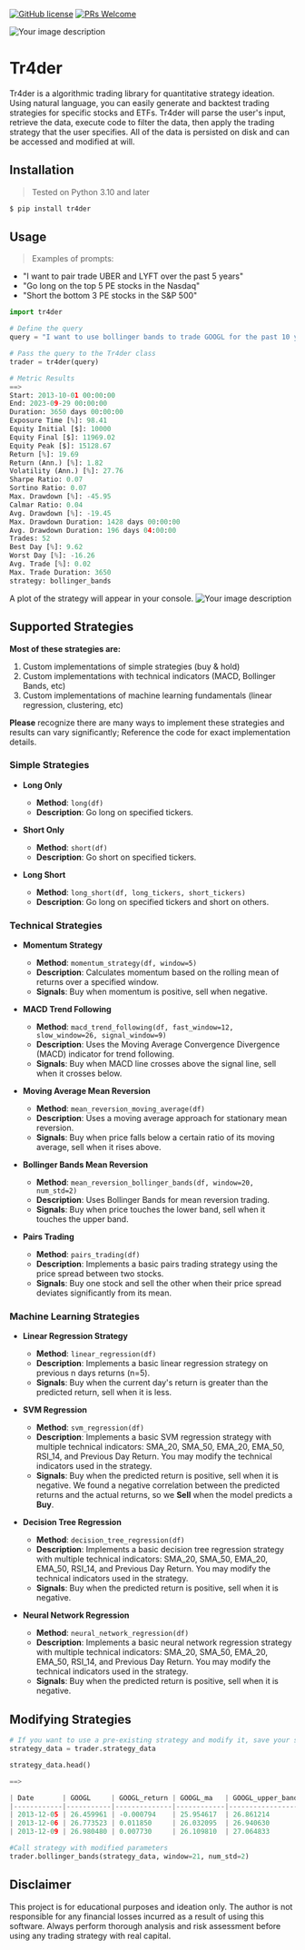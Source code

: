 [![GitHub license](https://img.shields.io/github/license/Naereen/StrapDown.js.svg)](https://github.com/Naereen/StrapDown.js/blob/master/LICENSE)
[![PRs Welcome](https://img.shields.io/badge/PRs-welcome-brightgreen.svg?style=flat-square)](http://makeapullrequest.com)

<picture>
  <source srcset="./tr4der/images/Screenshot 2024-09-13 at 3.51.56 PM.png" media="(prefers-color-scheme: dark)" />
  <img src="./tr4der/images/Screenshot 2024-09-13 at 3.55.14 PM.png" alt="Your image description">
</picture>

# Tr4der
Tr4der is a algorithmic trading library for quantitative strategy ideation. Using natural language, you can easily generate and backtest trading strategies for specific stocks and ETFs. Tr4der will parse the user's input, retrieve the data, execute code to filter the data, then apply the trading strategy that the user specifies. All of the data is persisted on disk and can be accessed and modified at will. 

## Installation

> Tested on Python 3.10 and later

```bash
$ pip install tr4der
```

## Usage

> Examples of prompts:
- "I want to pair trade UBER and LYFT over the past 5 years"
- "Go long on the top 5 PE stocks in the Nasdaq"
- "Short the bottom 3 PE stocks in the S&P 500"


```python
import tr4der

# Define the query
query = "I want to use bollinger bands to trade GOOGL for the past 10 years"

# Pass the query to the Tr4der class
trader = tr4der(query)

# Metric Results
==> 
Start: 2013-10-01 00:00:00
End: 2023-09-29 00:00:00
Duration: 3650 days 00:00:00
Exposure Time [%]: 98.41
Equity Initial [$]: 10000
Equity Final [$]: 11969.02
Equity Peak [$]: 15128.67
Return [%]: 19.69
Return (Ann.) [%]: 1.82
Volatility (Ann.) [%]: 27.76
Sharpe Ratio: 0.07
Sortino Ratio: 0.07
Max. Drawdown [%]: -45.95
Calmar Ratio: 0.04
Avg. Drawdown [%]: -19.45
Max. Drawdown Duration: 1428 days 00:00:00
Avg. Drawdown Duration: 196 days 04:00:00
Trades: 52
Best Day [%]: 9.62
Worst Day [%]: -16.26
Avg. Trade [%]: 0.02
Max. Trade Duration: 3650
strategy: bollinger_bands
```

A plot of the strategy will appear in your console.
<picture>
  <source srcset="./tr4der/images/google_test.png" media="(prefers-color-scheme: dark)" />
  <img src="./tr4der/images/google_test.png" alt="Your image description">
</picture>


## Supported Strategies

**Most of these strategies are:**
1. Custom implementations of simple strategies (buy & hold)
2. Custom implementations with technical indicators (MACD, Bollinger Bands, etc)
3. Custom implementations of machine learning fundamentals (linear regression, clustering, etc)

**Please** recognize there are many ways to implement these strategies and results can vary significantly; Reference the code for exact implementation details.


### Simple Strategies
- **Long Only**
  - **Method**: `long(df)`
  - **Description**: Go long on specified tickers.

- **Short Only**
  - **Method**: `short(df)`
  - **Description**: Go short on specified tickers.

- **Long Short**
  - **Method**: `long_short(df, long_tickers, short_tickers)`
  - **Description**: Go long on specified tickers and short on others.

### Technical Strategies
- **Momentum Strategy**
  - **Method**: `momentum_strategy(df, window=5)`
  - **Description**: Calculates momentum based on the rolling mean of returns over a specified window.
  - **Signals**: Buy when momentum is positive, sell when negative.

- **MACD Trend Following**
  - **Method**: `macd_trend_following(df, fast_window=12, slow_window=26, signal_window=9)`
  - **Description**: Uses the Moving Average Convergence Divergence (MACD) indicator for trend following.
  - **Signals**: Buy when MACD line crosses above the signal line, sell when it crosses below.

- **Moving Average Mean Reversion**
  - **Method**: `mean_reversion_moving_average(df)`
  - **Description**: Uses a moving average approach for stationary mean reversion.
  - **Signals**: Buy when price falls below a certain ratio of its moving average, sell when it rises above.

- **Bollinger Bands Mean Reversion**
  - **Method**: `mean_reversion_bollinger_bands(df, window=20, num_std=2)`
  - **Description**: Uses Bollinger Bands for mean reversion trading.
  - **Signals**: Buy when price touches the lower band, sell when it touches the upper band.

- **Pairs Trading**
  - **Method**: `pairs_trading(df)`
  - **Description**: Implements a basic pairs trading strategy using the price spread between two stocks.
  - **Signals**: Buy one stock and sell the other when their price spread deviates significantly from its mean.

### Machine Learning Strategies
- **Linear Regression Strategy**
  - **Method**: `linear_regression(df)`
  - **Description**: Implements a basic linear regression strategy on previous n days returns (n=5).
  - **Signals**: Buy when the current day's return is greater than the predicted return, sell when it is less.

- **SVM Regression**
  - **Method**: `svm_regression(df)`
  - **Description**: Implements a basic SVM regression strategy with multiple technical indicators: SMA_20, SMA_50, EMA_20, EMA_50, RSI_14, and Previous Day Return. You may modify the technical indicators used in the strategy.
  - **Signals**: Buy when the predicted return is positive, sell when it is negative. We found a negative correlation between the predicted returns and the actual returns, so we **Sell** when the model predicts a **Buy**.

- **Decision Tree Regression**
  - **Method**: `decision_tree_regression(df)`
  - **Description**: Implements a basic decision tree regression strategy with multiple technical indicators: SMA_20, SMA_50, EMA_20, EMA_50, RSI_14, and Previous Day Return. You may modify the technical indicators used in the strategy.
  - **Signals**: Buy when the predicted return is positive, sell when it is negative. 

- **Neural Network Regression**
  - **Method**: `neural_network_regression(df)`
  - **Description**: Implements a basic neural network regression strategy with multiple technical indicators: SMA_20, SMA_50, EMA_20, EMA_50, RSI_14, and Previous Day Return. You may modify the technical indicators used in the strategy.
  - **Signals**: Buy when the predicted return is positive, sell when it is negative.


## Modifying Strategies

```python
# If you want to use a pre-existing strategy and modify it, save your strategy data
strategy_data = trader.strategy_data

strategy_data.head()

==>

| Date       | GOOGL     | GOOGL_return | GOOGL_ma   | GOOGL_upper_band | GOOGL_lower_band | GOOGL_position |
|------------|-----------|--------------|------------|-------------------|-------------------|----------------|
| 2013-12-05 | 26.459961 | -0.000794    | 25.954617  | 26.861214        | 25.048020        | -1.0           |
| 2013-12-06 | 26.773523 | 0.011850     | 26.032095  | 26.940630        | 25.123559        | -1.0           |
| 2013-12-09 | 26.980480 | 0.007730     | 26.109810  | 27.064833        | 25.154786        | -1.0           |

#Call strategy with modified parameters
trader.bollinger_bands(strategy_data, window=21, num_std=2)
```

## Disclaimer

This project is for educational purposes and ideation only. The author is not responsible for any financial losses incurred as a result of using this software. Always perform thorough analysis and risk assessment before using any trading strategy with real capital.
